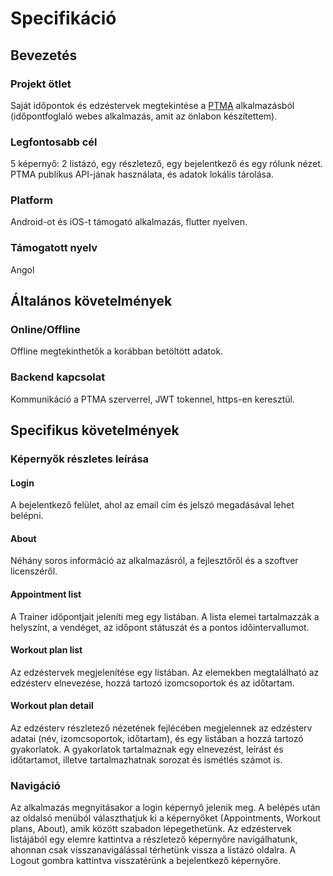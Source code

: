 # Specifikáció

## Bevezetés

### Projekt ötlet

Saját időpontok és edzéstervek megtekintése a [PTMA](https://ptma-test.herokuapp.com/) alkalmazásból (időpontfoglaló
webes alkalmazás, amit az önlabon készítettem).

### Legfontosabb cél

5 képernyő: 2 listázó, egy részletező, egy bejelentkező és egy rólunk nézet. PTMA publikus API-jának használata, és adatok lokális tárolása.

### Platform

Android-ot és iOS-t támogató alkalmazás, flutter nyelven.

### Támogatott nyelv

Angol

## Általános követelmények

### Online/Offline

Offline megtekinthetők a korábban betöltött adatok.

### Backend kapcsolat

Kommunikáció a PTMA szerverrel, JWT tokennel, https-en keresztül.

## Specifikus követelmények

### Képernyők részletes leírása

#### Login

A bejelentkező felület, ahol az email cím és jelszó megadásával lehet belépni.

#### About

Néhány soros információ az alkalmazásról, a fejlesztőről és a szoftver licenszéről.

#### Appointment list

A Trainer időpontjait jeleníti meg egy listában. A lista elemei tartalmazzák a helyszínt, a vendéget, az időpont státuszát és a pontos időintervallumot.

#### Workout plan list

Az edzéstervek megjelenítése egy listában. Az elemekben megtalálható az edzésterv elnevezése, hozzá tartozó izomcsoportok és az időtartam.

#### Workout plan detail

Az edzésterv részletező nézetének fejlécében megjelennek az edzésterv adatai (név, izomcsoportok, időtartam), és egy listában a hozzá tartozó gyakorlatok. A gyakorlatok tartalmaznak egy elnevezést, leírást és időtartamot, illetve tartalmazhatnak sorozat és ismétlés számot is.

### Navigáció

Az alkalmazás megnyitásakor a login képernyő jelenik meg. A belépés után az oldalsó menüból választhatjuk ki a képernyőket (Appointments, Workout plans, About), amik között szabadon lépegethetünk.
Az edzéstervek listájából egy elemre kattintva a részletező képernyőre navigálhatunk, ahonnan csak visszanavigálással térhetünk vissza a listázó oldalra.
A Logout gombra kattintva visszatérünk a bejelentkező képernyőre.
